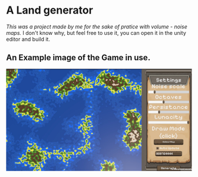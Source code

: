 # A Land generator

*This was a project made by me for the sake of pratice with volume - noise maps.*
I don't know why, but feel free to use it, you can open it in the unity editor and build it.

## An Example image of the Game in use.
![An example image](ExamplePhoto.jpg)

